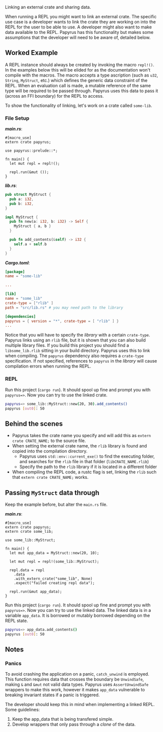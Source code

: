 Linking an external crate and sharing data.

When running a REPL you might want to link an external crate.
The specific use case is a developer wants to link the crate they are working on
into the REPL for the user to be able to use.
A developer might also want to make data available to the REPL.
Papyrus has this functionality but makes some assumptions that the developer will
need to be aware of, detailed below.

## Worked Example

A REPL instance should always be created by invoking the macro `repl!()`.
In the examples below this will be elided for as the documentation won't compile with the macros.
The macro accepts a type ascription (such as `u32`, `String`, `MyStruct`, etc.) which defines the generic data constraint of the REPL.
When an evaluation call is made, a mutable reference of the same type will be required to be passed through.
Papyrus uses this data to pass it (across an FFI boundary) for the REPL to access.

To show the functionality of linking, let's work on a crate called `some-lib`.

### File Setup

***main.rs***:
```rust,no_run
#[macro_use]
extern crate papyrus;

use papyrus::prelude::*;

fn main() {
  let mut repl = repl!();

  repl.run(&mut ());
}
```

***lib.rs***:
```rust
pub struct MyStruct {
  pub a: i32,
  pub b: i32,
}

impl MyStruct {
  pub fn new(a: i32, b: i32) -> Self {
    MyStruct { a, b }
  }

  pub fn add_contents(&self) -> i32 {
    self.a + self.b
  }
}
```

***Cargo.toml***:
```toml
[package]
name = "some-lib"

...

[lib]
name = "some_lib"
crate-type = ["rlib" ]
path = "src/lib.rs" # you may need path to the library

[dependencies]
papyrus = { version = "*", crate-type = [ "rlib" ] }
...
```

Notice that you will have to specify the _library_ with a certain `crate-type`.
Papyrus links using an `rlib` file, but it is shown that you can also build multiple library files.
If you build this project you should find a `libsome_lib.rlib` sitting in your build directory.
Papyrus uses this to link when compiling.
The `papyrus` dependency also requires a `crate-type` specification.
If not specified, references to `papyrus` in the _library_ will cause compilation errors when
running the REPL.

### REPL

Run this project (`cargo run`). It should spool up fine and prompt you with `papyrus=>`.
Now you can try to use the linked crate.

```sh
papyrus=> some_lib::MyStruct::new(20, 30).add_contents()
papyrus [out0]: 50
```

## Behind the scenes

- Papyrus takes the crate name you specify and will add this as `extern crate CRATE_NAME;` to the source file.
- When setting the external crate name, the `rlib` library is found and copied into the compilation directory.
  - Papyrus uses `std::env::current_exe()` to find the executing folder, and searches for the `rlib` file in that folder (`libCRATE_NAME.rlib`)
  - Specify the path to the `rlib` library if it is located in a different folder
- When compiling the REPL code, a rustc flag is set, linking the `rlib` such that `extern crate CRATE_NAME;` works.

## Passing `MyStruct` data through

Keep the example before, but alter the `main.rs` file.

***main.rs***:
```rust,ignore
#[macro_use]
extern crate papyrus;
extern crate some_lib;

use some_lib::MyStruct;

fn main() {
  let mut app_data = MyStruct::new(20, 10);

  let mut repl = repl!(some_lib::MyStruct);

  repl.data = repl
    .data
    .with_extern_crate("some_lib", None)
    .expect("failed creating repl data");

  repl.run(&mut app_data);
}
```

Run this project (`cargo run`).
It should spool up fine and prompt you with `papyrus=>`.
Now you can try to use the linked data.
The linked data is in a variable `app_data`. It is borrowed or mutably borrowed depending on the
REPL state.

```sh
papyrus=> app_data.add_contents()
papyrus [out0]: 50
```

## Notes
### Panics

To avoid crashing the application on a panic, `catch_unwind` is employed.
This function requires data that crosses the boundary be `UnwindSafe`, making `&` and `&mut` not valid data types.
Papyrus uses `AssertUnwindSafe` wrappers to make this work, however it makes `app_data` vulnerable to breaking
invariant states if a panic is triggered.

The developer should keep this in mind when implementing a linked REPL. 
Some guidelines:

1. Keep the app_data that is being transfered simple.
2. Develop wrappers that only pass through a _clone_ of the data.

